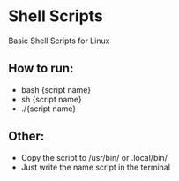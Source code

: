 # Shell Scripts
Basic Shell Scripts for Linux

## How to run:

- bash {script name}
- sh {script name}
- ./{script name}

## Other:

- Copy the script to /usr/bin/ or .local/bin/
- Just write the name script in the terminal
